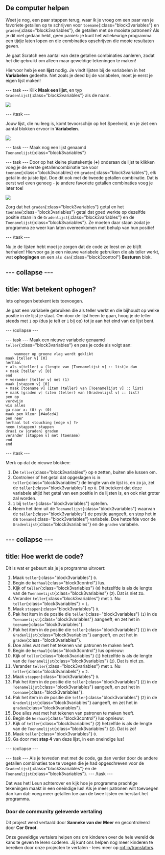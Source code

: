 ## De computer helpen

Weet je nog, een paar stappen terug, waar ik je vroeg om een paar van je favoriete getallen op te schrijven voor `toename`{:class="block3variables"} en `graden`{:class="block3variables"}, de getallen met de mooiste patronen? Als je dit niet gedaan hebt, geen paniek: je kunt het willekeurige programma een tijdje laten lopen en die combinaties opschrijven die mooie resultaten geven.

Je gaat Scratch een aantal van deze getallen combinaties aanleren, zodat het die gebruikt om alleen maar geweldige tekeningen te maken!

Hiervoor heb je een **lijst** nodig. Je vindt lijsten bij de variabelen in het **Variabelen** gedeelte. Net zoals je deed bij de variabelen, moet je eerst je eigen lijst maken!

--- task --- Klik **Maak een lijst**, en typ `Gradenlijst`{:class="block3variables"} als de naam.

![](images/makeAList.png)

--- /task ---

Jouw lijst, die nu leeg is, komt tevoorschijn op het Speelveld, en je ziet een aantal blokken ervoor in **Variabelen**.

![](images/listBlocks.png)

--- task --- Maak nog een lijst genaamd `Toenamelijst`{:class="block3variables"}

--- task --- Door op het kleine plustekentje (**+**) onderaan de lijst te klikken voeg je de eerste getallencombinatie toe voor `toename`{:class="block3variables} en `graden`{:class="block3variables"}, elk getal in de juiste lijst. Doe dit ook met de tweede getallen combinatie. Dat is eerst wel even genoeg - je andere favoriete getallen combinaties voeg je later toe!

![](images/helping2.png)

Zorg dat het `graden`{:class="block3variables"} getal en het `toename`{:class="block3variables"} getal dat goed werkte op dezelfde positie staan in de `Gradenlijst`{:class="block3variables"} en de `Toenamelijst`{:class="block3variables"}. Ze moeten daar staan zodat je programma ze weer kan laten overeenkomen met behulp van hun positie!

--- /task ---

Nu je de lijsten hebt moet je zorgen dat de code ze leest en ze blijft herhalen! Hiervoor ga je een nieuwe variabele gebruiken die als teller werkt, wat **ophogingen** en een `als dan`{:class="block3control"} **Besturen** blok.

--- collapse ---
---
title: Wat betekent ophogen?
---

Iets ophogen betekent iets toevoegen.

Je gaat een variabele gebruiken die als teller werkt en die bijhoudt op welke positie in de lijst je staat. Om door de lijst heen te gaan, hoog je de teller steeds met `1` op (dus je telt er `1` bij op) tot je aan het eind van de lijst bent.

--- /collapse ---

--- task --- Maak een nieuwe variabele genaamd `teller`{:class="block3variables"} en pas je code als volgt aan:

```blocks3
    wanneer op groene vlag wordt geklikt
maak [teller v] [0]
herhaal
+ als <(teller) = (lengte van [Toenamelijst v] :: list)> dan
+ maak [teller v] [0]
end
+ verander [teller v] met (1)
maak [stappen v] [0]
+ maak [toename v] (item (teller) van [Toenamelijst v] :: list)
+ maak [graden v] (item (teller) van [Gradenlijst v] :: list)
pen op
verdwijn
wis alles
ga naar x: (0) y: (0)
maak pen kleur [#4a6cd4]
pen neer
herhaal tot <touching [edge v] ?>
neem (stappen) stappen
draai cw (graden) graden
verander [stappen v] met (toename)
end
end
```

--- /task ---

Merk op dat de nieuwe blokken:

1. De `teller`{:class="block3variables"} op `0` zetten, buiten alle lussen om.
2. Controleer of het getal dat opgeslagen is in `teller`{:class="block3variables"} de lengte van de lijst is, en zo ja, zet de `teller`{:class="block3variables"} op `0`. Dit betekent dat deze variabele altijd het getal van een positie in de lijsten is, en ook niet groter zal worden.
3. `1` bij `teller`{:class="block3variables"} optellen.
4. Neem het item uit de `Toenamelijst`{:class="block3variables"} waarvan de `teller`{:class="block3variables"} de positie aangeeft, en stop het in de `toename`{:class="block3variables"} variabele. Doe hetzelfde voor de `Gradenlijst`{:class="block3variables"} en de `graden` variabele.

--- collapse ---
---
title: Hoe werkt de code?
---

Dit is wat er gebeurt als je je programma uitvoert:

1. Maak `teller`{:class="block3variables"} `0`.
2. Begin de `herhaal`{:class="block3control"} lus.
3. Kijk of `teller`{:class="block3variables"} (`0`) hetzelfde is als de lengte van de `Toenamelijst`{:class="block3variables"} (`2`). Dat is niet zo.
4. Verander `teller`{:class="block3variables"} met `1`. Nu `teller`{:class="block3variables"} = `1`.
5. Maak `stappen`{:class="block3variables"} `0`.
6. Pak het item in de positie die `teller`{:class="block3variables"} (`1`) in de `Toenamelijst`{:class="block3variables"} aangeeft, en zet het in `toename`{:class="block3variables"}.
7. Pak het item in de positie die `teller`{:class="block3variables"} (`1`) in de `Gradenlijst`{:class="block3variables"} aangeeft, en zet het in `graden`{:class="block3variables"}.
8. Doe alles wat met het tekenen van patronen te maken heeft.
9. Begin de `herhaal`{:class="block3control"} lus opnieuw:
10. Kijk of `teller`{:class="block3variables"} (`1`) hetzelfde is als de lengte van de `Toenamelijst`{:class="block3variables"} (`2`). Dat is niet zo.
11. Verander `teller`{:class="block3variables"} met `1`. Nu `teller`{:class="block3variabels"} = `2`.
12. Maak `stappen`{:class="block3variables"} `0`.
13. Pak het item in de positie die `teller`{:class="block3variables"} (`2`) in de `Toenamelijst`{:class="block3variables"} aangeeft, en zet het in `toename`{:class="block3variables"}.
14. Pak het item in de positie die `teller`{:class="block3variables"} (`2`) in de `Gradenlijst`{:class="block3variables"} aangeeft, en zet het in `graden`{:class="block3variables"}.
15. Doe alles wat met het tekenen van patronen te maken heeft.
16. Begin de `herhaal`{:class="block3control"} lus opnieuw:
17. Kijk of `teller`{:class="block3variables"} (`2`) hetzelfde is als de lengte van de `Toenamelijst`{:class="block3variables"} (`2`). Dat is zo!
18. Maak `teller`{:class="block3variables"} `0`.
19. Ga door met **stap 4** van deze lijst, in een oneindige lus!

--- /collapse ---

--- task --- Als je tevreden met met de code, ga dan verder door de andere getallen combinaties toe te voegen die je had opgeschreven voor de `Gradenlijst`{:class="block3variables"} en de `Toenamelijst`{:class="block3variables"}. --- /task ---

Dat was het! Leun achterover en kijk hoe je programma prachtige tekeningen maakt in een oneindige lus! Als je meer patronen wilt toevoegen dan kan dat: voeg meer getallen toe aan de twee lijsten en herstart het programma.

### Door de community geleverde vertaling 

Dit project werd vertaald door **Sanneke van der Meer** en gecontroleerd door **Cor Groot**. 

Onze geweldige vertalers helpen ons om kinderen over de hele wereld de kans te geven te leren coderen. Jij kunt ons helpen nog meer kinderen te bereiken door onze projecten te vertalen - lees meer op [rpf.io/translators](https://rpf.io/translators).
